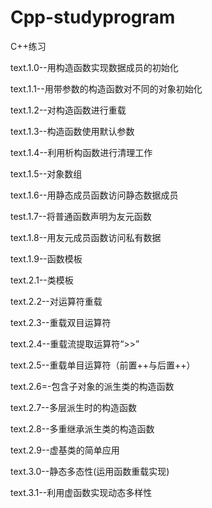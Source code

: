 # Cpp-studyprogram
C++练习

text.1.0--用构造函数实现数据成员的初始化

text.1.1--用带参数的构造函数对不同的对象初始化

text.1.2--对构造函数进行重载

text.1.3--构造函数使用默认参数

text.1.4--利用析构函数进行清理工作

text.1.5--对象数组

text.1.6--用静态成员函数访问静态数据成员

test.1.7--将普通函数声明为友元函数

text.1.8--用友元成员函数访问私有数据

text.1.9--函数模板

text.2.1--类模板

text.2.2--对运算符重载

text.2.3--重载双目运算符

text.2.4--重载流提取运算符“>>”

text.2.5--重载单目运算符（前置++与后置++）

text.2.6=-包含子对象的派生类的构造函数

text.2.7--多层派生时的构造函数

text.2.8--多重继承派生类的构造函数

text.2.9--虚基类的简单应用

text.3.0--静态多态性(运用函数重载实现)

text.3.1--利用虚函数实现动态多样性
